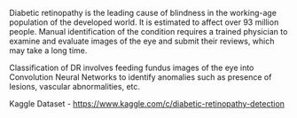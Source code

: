 
Diabetic retinopathy is the leading cause of blindness in the working-age population of the developed world. It is estimated to affect over 93 million people.
Manual identification of the condition requires a trained physician to examine and evaluate images of the eye and submit their reviews, which may take a long time.

Classification of DR involves feeding fundus images of the eye into Convolution Neural Networks to identify anomalies such as presence of lesions, vascular abnormalities, etc.

Kaggle Dataset - https://www.kaggle.com/c/diabetic-retinopathy-detection
